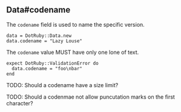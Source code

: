 ## Data#codename

The `codename` field is used to name the specific version.

    data = DotRuby::Data.new
    data.codename = "Lazy Louse"

The `codename` value MUST have only one lone of text.

    expect DotRuby::ValidationError do
      data.codename = "foo\nbar"
    end

TODO: Should a codename have a size limit?

TODO: Should a codenmae not allow puncutation marks on the first character?

